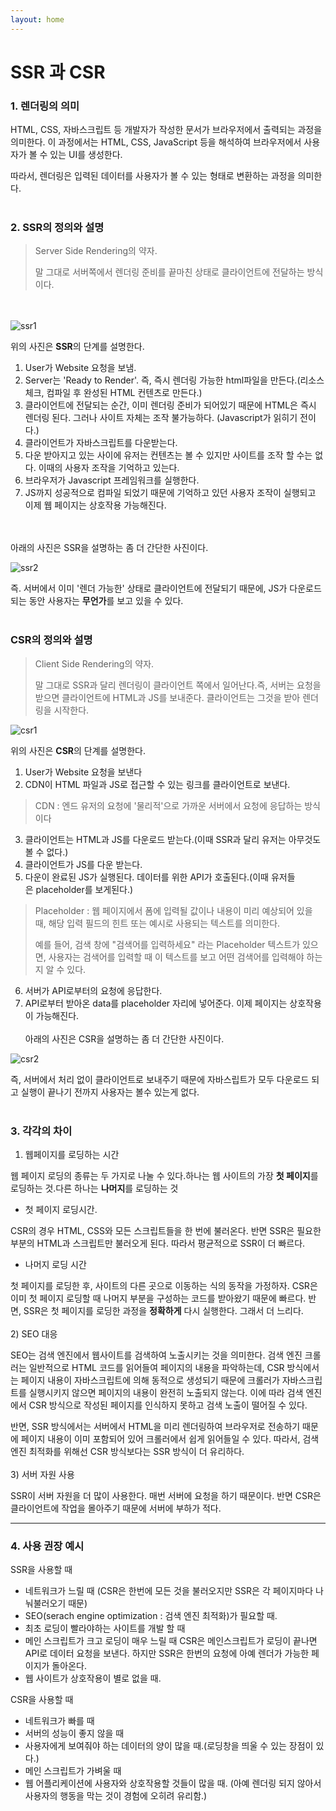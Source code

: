 ```yaml
---
layout: home
---
```

# SSR 과 CSR

### 1. 렌더링의 의미

HTML, CSS, 자바스크립트 등 개발자가 작성한 문서가 브라우저에서 출력되는 과정을 의미한다. 이 과정에서는 HTML, CSS, JavaScript 등을 해석하여 브라우저에서 사용자가 볼 수 있는 UI를 생성한다.

따라서, 렌더링은 입력된 데이터를 사용자가 볼 수 있는 형태로 변환하는 과정을 의미한다.
<br/><br/>
### 2.  SSR의 정의와 설명

> Server Side Rendering의 약자.
> 
> 
> 말 그대로 서버쪽에서 렌더링 준비를 끝마친 상태로 클라이언트에 전달하는 방식이다.
> 

<br/><br/>
![ssr1](https://user-images.githubusercontent.com/127702320/234141064-033d54ee-ea37-4295-9960-a0cee4a099b4.png)

위의 사진은 **SSR**의 단계를 설명한다.

1. User가 Website 요청을 보냄.
2. Server는 'Ready to Render'. 즉, 즉시 렌더링 가능한 html파일을 만든다.(리소스 체크, 컴파일 후 완성된 HTML 컨텐츠로 만든다.)
3. 클라이언트에 전달되는 순간, 이미 렌더링 준비가 되어있기 때문에 HTML은 즉시 렌더링 된다. 그러나 사이트 자체는 조작 불가능하다. (Javascript가 읽히기 전이다.)
4. 클라이언트가 자바스크립트를 다운받는다.
5. 다운 받아지고 있는 사이에 유저는 컨텐츠는 볼 수 있지만 사이트를 조작 할 수는 없다. 이때의 사용자 조작을 기억하고 있는다.
6. 브라우저가 Javascript 프레임워크를 실행한다.
7. JS까지 성공적으로 컴파일 되었기 때문에 기억하고 있던 사용자 조작이 실행되고 이제 웹 페이지는 상호작용 가능해진다.

<br/><br/>
아래의 사진은 SSR을 설명하는 좀 더 간단한 사진이다.

![ssr2](https://user-images.githubusercontent.com/127702320/234141073-bb535866-e220-4259-ace7-38c8d9e91402.png)


즉. 서버에서 이미 '렌더 가능한' 상태로 클라이언트에 전달되기 때문에, JS가 다운로드 되는 동안 사용자는 **무언가**를 보고 있을 수 있다.
<br/><br/>
### CSR의 정의와 설명

> Client Side Rendering의 약자.
> 
> 
> 말 그대로 SSR과 달리 렌더링이 클라이언트 쪽에서 일어난다.즉, 서버는 요청을 받으면 클라이언트에 HTML과 JS를 보내준다. 클라이언트는 그것을 받아 렌더링을 시작한다.
> 

![csr1](https://user-images.githubusercontent.com/127702320/234141072-3d68faaf-f3ce-44ec-ae0b-0940c2991c2a.png)

위의 사진은 **CSR**의 단계를 설명한다.

1. User가 Website 요청을 보낸다
2. CDN이 HTML 파일과 JS로 접근할 수 있는 링크를 클라이언트로 보낸다.

> CDN : 엔드 유저의 요청에 '물리적'으로 가까운 서버에서 요청에 응답하는 방식이다
> 
3. 클라이언트는 HTML과 JS를 다운로드 받는다.(이때 SSR과 달리 유저는 아무것도 볼 수 없다.)
4. 클라이언트가 JS를 다운 받는다. 
5. 다운이 완료된 JS가 실행된다. 데이터를 위한 API가 호출된다.(이때 유저들은 placeholder를 보게된다.)

> Placeholder : 웹 페이지에서 폼에 입력될 값이나 내용이 미리 예상되어 있을 때, 해당 입력 필드의 힌트 또는 예시로 사용되는 텍스트를 의미한다.
> 
> 
> 예를 들어, 검색 창에 "검색어를 입력하세요" 라는 Placeholder 텍스트가 있으면, 사용자는 검색어를 입력할 때 이 텍스트를 보고 어떤 검색어를 입력해야 하는지 알 수 있다. 
> 
6. 서버가 API로부터의 요청에 응답한다.
7. API로부터 받아온 data를 placeholder 자리에 넣어준다. 이제 페이지는 상호작용이 가능해진다.
<br/><br/>
아래의 사진은 CSR을 설명하는 좀 더 간단한 사진이다.

![csr2](https://user-images.githubusercontent.com/127702320/234141068-7e4c8950-10b0-485a-82d2-b1babb893500.png)

즉, 서버에서 처리 없이 클라이언트로 보내주기 때문에 자바스립트가 모두 다운로드 되고 실행이 끝나기 전까지 사용자는 볼수 있는게 없다.
<br/><br/>
### 3. 각각의 차이

1) 웹페이지를 로딩하는 시간

웹 페이지 로딩의 종류는 두 가지로 나눌 수 있다.하나는 웹 사이트의 가장 **첫 페이지**를 로딩하는 것.다른 하나는 **나머지**를 로딩하는 것

- 첫 페이지 로딩시간.

CSR의 경우 HTML, CSS와 모든 스크립트들을 한 번에 불러온다. 반면 SSR은 필요한 부분의 HTML과 스크립트만 불러오게 된다. 따라서 평균적으로 SSR이 더 빠르다.

- 나머지 로딩 시간

첫 페이지를 로딩한 후, 사이트의 다른 곳으로 이동하는 식의 동작을 가정하자. CSR은 이미 첫 페이지 로딩할 때 나머지 부분을 구성하는 코드를 받아왔기 때문에 빠르다. 반면, SSR은 첫 페이지를 로딩한 과정을 **정확하게** 다시 실행한다. 그래서 더 느리다.
<br/><br/>
2) SEO 대응

SEO는 검색 엔진에서 웹사이트를 검색하여 노출시키는 것을 의미한다. 검색 엔진 크롤러는 일반적으로 HTML 코드를 읽어들여 페이지의 내용을 파악하는데, CSR 방식에서는 페이지 내용이 자바스크립트에 의해 동적으로 생성되기 때문에 크롤러가 자바스크립트를 실행시키지 않으면 페이지의 내용이 완전히 노출되지 않는다. 이에 따라 검색 엔진에서 CSR 방식으로 작성된 페이지를 인식하지 못하고 검색 노출이 떨어질 수 있다.

반면, SSR 방식에서는 서버에서 HTML을 미리 렌더링하여 브라우저로 전송하기 때문에 페이지 내용이 이미 포함되어 있어 크롤러에서 쉽게 읽어들일 수 있다. 따라서, 검색 엔진 최적화를 위해선 CSR 방식보다는 SSR 방식이 더 유리하다.
<br/><br/>
3) 서버 자원 사용

SSR이 서버 자원을 더 많이 사용한다. 매번 서버에 요청을 하기 때문이다. 반면 CSR은 클라이언트에 작업을 몰아주기 때문에 서버에 부하가 적다.

---

### 4. 사용 권장 예시

SSR을 사용할 때 

- 네트워크가 느릴 때 (CSR은 한번에 모든 것을 불러오지만 SSR은 각 페이지마다 나눠불러오기 때문)
- SEO(serach engine optimization : 검색 엔진 최적화)가 필요할 때.
- 최초 로딩이 빨라야하는 사이트를 개발 할 때
- 메인 스크립트가 크고 로딩이 매우 느릴 때 CSR은 메인스크립트가 로딩이 끝나면 API로 데이터 요청을 보낸다. 하지만 SSR은 한번의 요청에 아예 렌더가 가능한 페이지가 돌아온다.
- 웹 사이트가 상호작용이 별로 없을 때.

CSR을 사용할 때

- 네트워크가 빠를 때
- 서버의 성능이 좋지 않을 때
- 사용자에게 보여줘야 하는 데이터의 양이 많을 때.(로딩창을 띄울 수 있는 장점이 있다.)
- 메인 스크립트가 가벼울 때
- 웹 어플리케이션에 사용자와 상호작용할 것들이 많을 때. (아예 렌더링 되지 않아서 사용자의 행동을 막는 것이 경험에 오히려 유리함.)